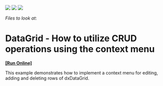 <!-- default badges list -->
![](https://img.shields.io/endpoint?url=https://codecentral.devexpress.com/api/v1/VersionRange/128583131/14.1.4%2B)
[![](https://img.shields.io/badge/Open_in_DevExpress_Support_Center-FF7200?style=flat-square&logo=DevExpress&logoColor=white)](https://supportcenter.devexpress.com/ticket/details/T123309)
[![](https://img.shields.io/badge/📖_How_to_use_DevExpress_Examples-e9f6fc?style=flat-square)](https://docs.devexpress.com/GeneralInformation/403183)
<!-- default badges end -->
<!-- default file list -->
*Files to look at*:

<!-- default file list end -->
# DataGrid - How to utilize CRUD operations using the context menu
<!-- run online -->
**[[Run Online]](https://codecentral.devexpress.com/128583131/)**
<!-- run online end -->


This example demonstrates how to implement a context menu for editing, adding and deleting rows of dxDataGrid.

<br/>


